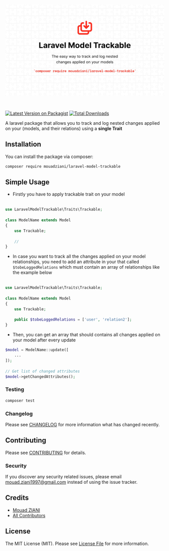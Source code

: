<p align="center">
  <img src="logo.jpeg" alt="logo" />
</p>
<br>

[![Latest Version on Packagist](https://img.shields.io/packagist/v/mouadziani/laravel-model-trackable.svg?style=flat-square)](https://packagist.org/packages/mouadziani/laravel-model-trackable)
[![Total Downloads](https://img.shields.io/packagist/dt/mouadziani/laravel-model-trackable.svg?style=flat-square)](https://packagist.org/packages/mouadziani/laravel-model-trackable)

A laravel package that allows you to track and log nested changes applied on your (models, and their relations) using a **single Trait** 

## Installation

You can install the package via composer:

```bash
composer require mouadziani/laravel-model-trackable
```

## Simple Usage

- Firstly you have to apply trackable trait on your model

``` php

use LaravelModelTrackable\Traits\Trackable;

class ModelName extends Model
{
    use Trackable;

    //
}
```


- In case you want to track all the changes applied on your model relationships, you need to add an attribute in your that called `$tobeLoggedRelations` which must contain an array of relationships like the example below
``` php

use LaravelModelTrackable\Traits\Trackable;

class ModelName extends Model
{
    use Trackable;

    public $tobeLoggedRelations = ['user', 'relation2'];
}
```


- Then, you can get an array that should contains all changes applied on your model after every update
``` php
$model = ModelName::update([
    ...
]);

// Get list of changed attributes
$model->getChangedAttributes();
 ```

### Testing

``` bash
composer test
```

### Changelog

Please see [CHANGELOG](CHANGELOG.md) for more information what has changed recently.

## Contributing

Please see [CONTRIBUTING](CONTRIBUTING.md) for details.

### Security

If you discover any security related issues, please email mouad.ziani1997@gmail.com instead of using the issue tracker.

## Credits

- [Mouad ZIANI](https://github.com/mouadziani)
- [All Contributors](../../contributors)

## License

The MIT License (MIT). Please see [License File](LICENSE.md) for more information.
